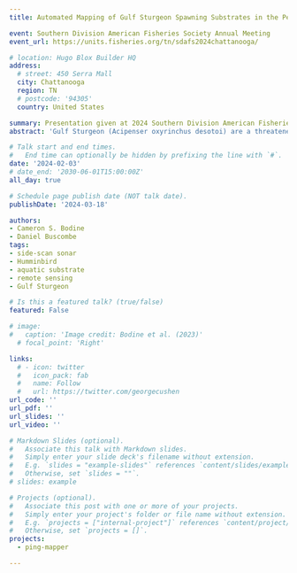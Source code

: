 ```yaml
---
title: Automated Mapping of Gulf Sturgeon Spawning Substrates in the Pearl and Pascagoula River Basins [Conference Session]

event: Southern Division American Fisheries Society Annual Meeting
event_url: https://units.fisheries.org/tn/sdafs2024chattanooga/

# location: Hugo Blox Builder HQ
address:
  # street: 450 Serra Mall
  city: Chattanooga
  region: TN
  # postcode: '94305'
  country: United States

summary: Presentation given at 2024 Southern Division American Fisheries Society Annual Meeting.
abstract: 'Gulf Sturgeon (Acipenser oxyrinchus desotoi) are a threatened anadromous fish species which are reliant on rocky substrates in freshwater river systems for spawning. Several spawning grounds have been documented across the Suwannee, Apalachicola, Choctawhatchee, Yellow, and Escambia river basins which comprise the eastern extent of the species range. In contrast, only one spawning ground has been located on the Pascagoula river basin while no spawning grounds have been identified on the Pearl river basin. Effective restoration of the Pearl and Pascagoula Gulf Sturgeon populations requires information on the extent and location of potential spawning grounds to evaluate the quality and prioritize restoration of these habitats. Recreation-grade side scan sonar (SSS) instruments, or fishfinders, have proven an effective tool for rapidly surveying river habitats. However, existing methods for processing sonar mosaics and generating substrate maps requires a high degree of human-intervention and expertise, which limits the accessibility, efficiency, and reproducibility of these approaches. To address this issue, we developed a new open-source and freely available Python-based software called PING-Mapper to map suitable spawning substrates in these systems. PING-Mapper is an end-to-end framework for surveying and mapping aquatic systems at large spatial extents reproducibly, with minimal intervention from the user. Over 1,000 km of river habitats have been imaged with Humminbird® side imaging systems and PING-Mapper workflows have automatically predicted and mapped substrates with deep neural network models trained on data from the Pearl and the Pascagoula. The new maps provide a means of identifying reaches with potential Gulf Sturgeon spawning grounds across this large spatial extent, which will contribute to the recovery of the species.'

# Talk start and end times.
#   End time can optionally be hidden by prefixing the line with `#`.
date: '2024-02-03'
# date_end: '2030-06-01T15:00:00Z'
all_day: true

# Schedule page publish date (NOT talk date).
publishDate: '2024-03-18'

authors: 
- Cameron S. Bodine
- Daniel Buscombe
tags:
- side-scan sonar
- Humminbird
- aquatic substrate
- remote sensing
- Gulf Sturgeon

# Is this a featured talk? (true/false)
featured: False

# image:
#   caption: 'Image credit: Bodine et al. (2023)'
  # focal_point: 'Right'

links:
  # - icon: twitter
  #   icon_pack: fab
  #   name: Follow
  #   url: https://twitter.com/georgecushen
url_code: ''
url_pdf: ''
url_slides: ''
url_video: ''

# Markdown Slides (optional).
#   Associate this talk with Markdown slides.
#   Simply enter your slide deck's filename without extension.
#   E.g. `slides = "example-slides"` references `content/slides/example-slides.md`.
#   Otherwise, set `slides = ""`.
# slides: example

# Projects (optional).
#   Associate this post with one or more of your projects.
#   Simply enter your project's folder or file name without extension.
#   E.g. `projects = ["internal-project"]` references `content/project/deep-learning/index.md`.
#   Otherwise, set `projects = []`.
projects:
  - ping-mapper

---
```


<!-- {{% callout note %}}
Click on the **Slides** button above to view the built-in slides feature.
{{% /callout %}}

Slides can be added in a few ways:

- **Create** slides using Hugo Blox Builder's [_Slides_](https://docs.hugoblox.com/reference/content-types/) feature and link using `slides` parameter in the front matter of the talk file
- **Upload** an existing slide deck to `static/` and link using `url_slides` parameter in the front matter of the talk file
- **Embed** your slides (e.g. Google Slides) or presentation video on this page using [shortcodes](https://docs.hugoblox.com/reference/markdown/).

Further event details, including [page elements](https://docs.hugoblox.com/reference/markdown/) such as image galleries, can be added to the body of this page. -->






